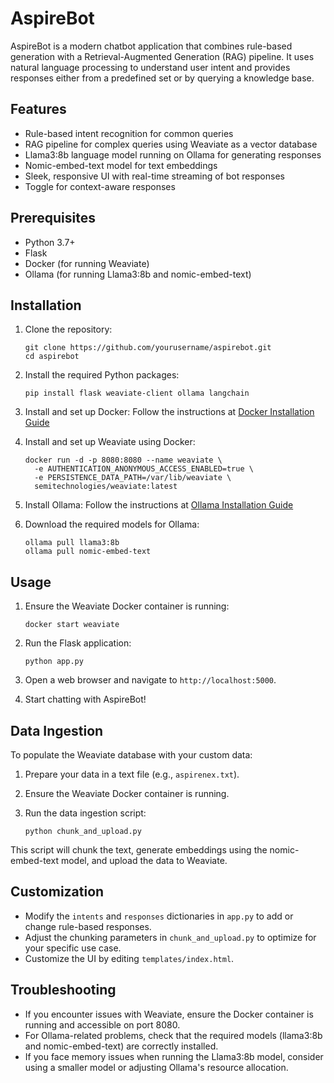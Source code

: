 # AspireBot

AspireBot is a modern chatbot application that combines rule-based generation with a Retrieval-Augmented Generation (RAG) pipeline. It uses natural language processing to understand user intent and provides responses either from a predefined set or by querying a knowledge base.

## Features

- Rule-based intent recognition for common queries
- RAG pipeline for complex queries using Weaviate as a vector database
- Llama3:8b language model running on Ollama for generating responses
- Nomic-embed-text model for text embeddings
- Sleek, responsive UI with real-time streaming of bot responses
- Toggle for context-aware responses

## Prerequisites

- Python 3.7+
- Flask
- Docker (for running Weaviate)
- Ollama (for running Llama3:8b and nomic-embed-text)

## Installation

1. Clone the repository:
   ```
   git clone https://github.com/yourusername/aspirebot.git
   cd aspirebot
   ```

2. Install the required Python packages:
   ```
   pip install flask weaviate-client ollama langchain
   ```

3. Install and set up Docker:
   Follow the instructions at [Docker Installation Guide](https://docs.docker.com/get-docker/)

4. Install and set up Weaviate using Docker:
   ```
   docker run -d -p 8080:8080 --name weaviate \
     -e AUTHENTICATION_ANONYMOUS_ACCESS_ENABLED=true \
     -e PERSISTENCE_DATA_PATH=/var/lib/weaviate \
     semitechnologies/weaviate:latest
   ```

5. Install Ollama:
   Follow the instructions at [Ollama Installation Guide](https://ollama.ai/download)

6. Download the required models for Ollama:
   ```
   ollama pull llama3:8b
   ollama pull nomic-embed-text
   ```

## Usage

1. Ensure the Weaviate Docker container is running:
   ```
   docker start weaviate
   ```

2. Run the Flask application:
   ```
   python app.py
   ```

3. Open a web browser and navigate to `http://localhost:5000`.

4. Start chatting with AspireBot!

## Data Ingestion

To populate the Weaviate database with your custom data:

1. Prepare your data in a text file (e.g., `aspirenex.txt`).

2. Ensure the Weaviate Docker container is running.

3. Run the data ingestion script:
   ```
   python chunk_and_upload.py
   ```

This script will chunk the text, generate embeddings using the nomic-embed-text model, and upload the data to Weaviate.

## Customization

- Modify the `intents` and `responses` dictionaries in `app.py` to add or change rule-based responses.
- Adjust the chunking parameters in `chunk_and_upload.py` to optimize for your specific use case.
- Customize the UI by editing `templates/index.html`.

## Troubleshooting

- If you encounter issues with Weaviate, ensure the Docker container is running and accessible on port 8080.
- For Ollama-related problems, check that the required models (llama3:8b and nomic-embed-text) are correctly installed.
- If you face memory issues when running the Llama3:8b model, consider using a smaller model or adjusting Ollama's resource allocation.
